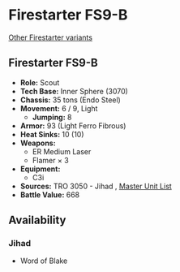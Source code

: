 # Firestarter FS9-B 

[Other Firestarter variants](../firestarter.md) 

## Firestarter FS9-B 

- **Role:** Scout 
- **Tech Base:** Inner Sphere (3070) 
- **Chassis:** 35 tons (Endo Steel) 
- **Movement:** 6 / 9, Light 
  - **Jumping:** 8 
- **Armor:** 93 (Light Ferro Fibrous) 
- **Heat Sinks:** 10 (10) 
- **Weapons:** 
  - ER Medium Laser 
  - Flamer × 3 
- **Equipment:** 
  - C3i 
- **Sources:** TRO 3050 - Jihad , [Master Unit List](http://masterunitlist.info/Unit/Details/1094/firestarter-fs9-b) 
- **Battle Value:** 668 

## Availability 

### Jihad 

- Word of Blake 

